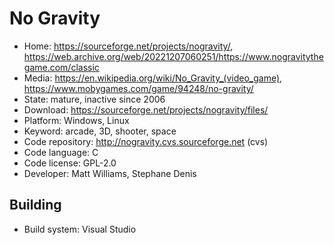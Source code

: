 # No Gravity

- Home: https://sourceforge.net/projects/nogravity/, https://web.archive.org/web/20221207060251/https://www.nogravitythegame.com/classic
- Media: https://en.wikipedia.org/wiki/No_Gravity_(video_game), https://www.mobygames.com/game/94248/no-gravity/
- State: mature, inactive since 2006
- Download: https://sourceforge.net/projects/nogravity/files/
- Platform: Windows, Linux
- Keyword: arcade, 3D, shooter, space
- Code repository: http://nogravity.cvs.sourceforge.net (cvs)
- Code language: C
- Code license: GPL-2.0
- Developer: Matt Williams, Stephane Denis

## Building

- Build system: Visual Studio
